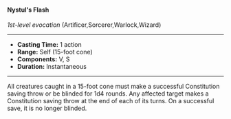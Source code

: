 #### Nystul's Flash
*1st-level evocation* (Artificer,Sorcerer,Warlock,Wizard)
___
- **Casting Time:** 1 action
- **Range:** Self (15-foot cone)
- **Components:** V, S
- **Duration:** Instantaneous
---
All creatures caught in a 15-foot cone must make a
successful Constitution saving throw or be blinded
for 1d4 rounds. Any affected target makes a
Constitution saving throw at the end of each of its
turns. On a successful save, it is no longer blinded.
